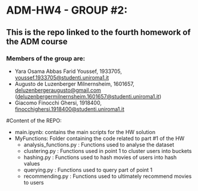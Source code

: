 # ADM-HW4 - GROUP #2:

## This is the repo linked to the fourth homework of the ADM course

### Members of the group are:
- Yara Osama Abbas Farid Youssef, 1933705, youssef.1933705@studenti.uniroma1.it
- Augusto de Luzenberger Milnernsheim, 1601657, deluzenbergeraugusto@gmail.com (deluzenbergermilnernsheim.1601657@studenti.uniroma1.it)
- Giacomo Finocchi Ghersi, 1918400, finocchighersi.1918400@studenti.uniroma1.it

#Content of the REPO:

- main.ipynb: contains the main scripts for the HW solution
- MyFunctions: Folder  containing the code related to part #1 of the HW
    - analysis_functions.py : Functions used to analyse the dataset
    - clustering.py : Functions used in point 1 to cluster users into buckets
    - hashing.py : Functions used to hash movies of users into hash values
    - querying.py : Functions used to query part of point 1
    - recommending.py : Functions used to ultimately recommend movies to users
